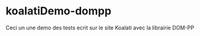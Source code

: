 # koalatiDemo-dompp


Ceci un une demo des tests ecrit sur le site Koalati avec la librairie DOM-PP 